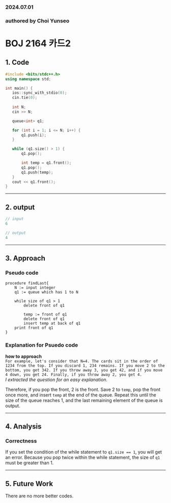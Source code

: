### 2024.07.01
### authored by Choi Yunseo
# **BOJ 2164 카드2**

## 1. Code
 ```cpp
#include <bits/stdc++.h>
using namespace std;

int main() {
	ios::sync_with_stdio(0);
	cin.tie(0);
	
	int N;
	cin >> N;

	queue<int> q1;

	for (int i = 1; i <= N; i++) {
		q1.push(i);
	}

	while (q1.size() > 1) {
		q1.pop();

		int temp = q1.front();
		q1.pop();
		q1.push(temp);
	}
	cout << q1.front();
}
 ```
***

## 2. output
 ```cpp
// input
6
```

```cpp
// output
4
```
***

## 3. Approach
### Pseudo code
```
procedure findLast{
	N := input integer
	q1 := queue which has 1 to N

	while size of q1 > 1
		delete front of q1

		temp := front of q1
		delete front of q1
		insert temp at back of q1
	print front of q1
}
```
### Explanation for Psuedo code
**how to approach**   
`For example, let's consider that N=4. The cards sit in the order of 1234 from the top. If you discard 1, 234 remains. If you move 2 to the bottom, you get 342. If you throw away 3, you get 42, and if you move 4 down, you get 24. Finally, if you throw away 2, you get 4.`   
*I extracted the question for an easy explanation.*

Therefore, if you pop the front, $2$ is the front. Save $2$ to `temp`, pop the front once more, and insert `temp` at the end of the queue.
Repeat this until the size of the queue reaches $1$, and the last remaining element of the queue is output.

***

## 4. Analysis
### Correctness
If you set the condition of the while statement to `q1.size == 1`, you will get an error. Because you pop twice within the while statement, the size of `q1` must be greater than $1$.

***

## 5. Future Work
There are no more better codes.
